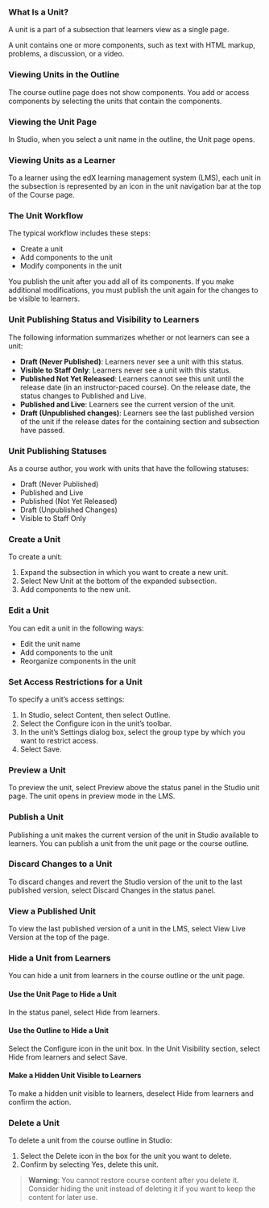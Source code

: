 
### What Is a Unit?
A unit is a part of a subsection that learners view as a single page.

A unit contains one or more components, such as text with HTML markup, problems, a discussion, or a video.

### Viewing Units in the Outline
The course outline page does not show components. You add or access components by selecting the units that contain the components.

### Viewing the Unit Page
In Studio, when you select a unit name in the outline, the Unit page opens.

### Viewing Units as a Learner
To a learner using the edX learning management system (LMS), each unit in the subsection is represented by an icon in the unit navigation bar at the top of the Course page.

### The Unit Workflow
The typical workflow includes these steps:
- Create a unit
- Add components to the unit
- Modify components in the unit

You publish the unit after you add all of its components. If you make additional modifications, you must publish the unit again for the changes to be visible to learners.

### Unit Publishing Status and Visibility to Learners
The following information summarizes whether or not learners can see a unit:

- **Draft (Never Published)**: Learners never see a unit with this status.
- **Visible to Staff Only**: Learners never see a unit with this status.
- **Published Not Yet Released**: Learners cannot see this unit until the release date (in an instructor-paced course). On the release date, the status changes to Published and Live.
- **Published and Live**: Learners see the current version of the unit.
- **Draft (Unpublished changes)**: Learners see the last published version of the unit if the release dates for the containing section and subsection have passed.

### Unit Publishing Statuses
As a course author, you work with units that have the following statuses:
- Draft (Never Published)
- Published and Live
- Published (Not Yet Released)
- Draft (Unpublished Changes)
- Visible to Staff Only

### Create a Unit
To create a unit:
1. Expand the subsection in which you want to create a new unit.
2. Select New Unit at the bottom of the expanded subsection.
3. Add components to the new unit.

### Edit a Unit
You can edit a unit in the following ways:
- Edit the unit name
- Add components to the unit
- Reorganize components in the unit

### Set Access Restrictions for a Unit
To specify a unit’s access settings:
1. In Studio, select Content, then select Outline.
2. Select the Configure icon in the unit’s toolbar.
3. In the unit’s Settings dialog box, select the group type by which you want to restrict access.
4. Select Save.

### Preview a Unit
To preview the unit, select Preview above the status panel in the Studio unit page. The unit opens in preview mode in the LMS.

### Publish a Unit
Publishing a unit makes the current version of the unit in Studio available to learners. You can publish a unit from the unit page or the course outline.

### Discard Changes to a Unit
To discard changes and revert the Studio version of the unit to the last published version, select Discard Changes in the status panel.

### View a Published Unit
To view the last published version of a unit in the LMS, select View Live Version at the top of the page.

### Hide a Unit from Learners
You can hide a unit from learners in the course outline or the unit page.

#### Use the Unit Page to Hide a Unit
In the status panel, select Hide from learners.

#### Use the Outline to Hide a Unit
Select the Configure icon in the unit box. In the Unit Visibility section, select Hide from learners and select Save.

#### Make a Hidden Unit Visible to Learners
To make a hidden unit visible to learners, deselect Hide from learners and confirm the action.

### Delete a Unit
To delete a unit from the course outline in Studio:
1. Select the Delete icon in the box for the unit you want to delete.
2. Confirm by selecting Yes, delete this unit.

> **Warning**: You cannot restore course content after you delete it. Consider hiding the unit instead of deleting it if you want to keep the content for later use.
